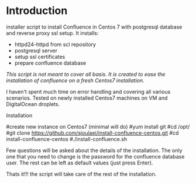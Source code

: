 # Introduction
installer script to install Confluence in Centos 7 with postgresql database and reverse proxy ssl setup.
It installs:
* httpd24-httpd from scl repository
* postgresql server
* setup ssl certificates
* prepare confluence database

*This script is not meant to cover all basis. It is created to ease the installation of confluence on a fresh Centos7 installation.* 

I haven't spent much time on error handling and covering all various scenarios.
Tested on newly installed Centos7 machines on VM and DigitalOcean droplets.

Installation

#create new instance on Centos7 (minimal will do)
#yum install git
#cd /opt/
#git clone https://github.com/sjoulaei/install-confluence-centos.git
#cd install-confluence-centos
#./install-confluence.sh

Few questions will be asked about the details of the installation. The only one that you need to change is the password for the confluence database user. The rest can be left as default values (just press Enter).

Thats it!!! the script will take care of the rest of the installation.

